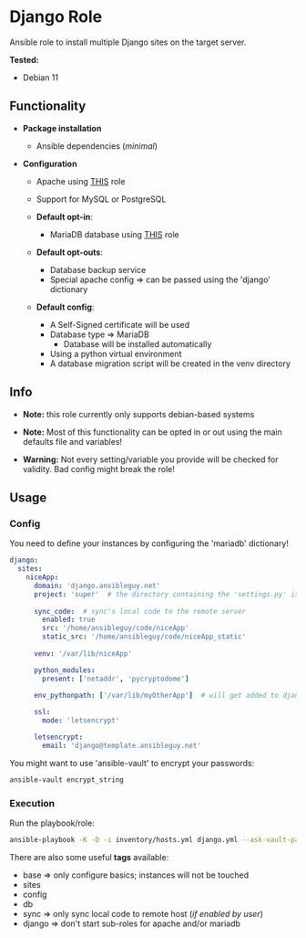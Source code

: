 # Django Role
Ansible role to install multiple Django sites on the target server.

**Tested:**
* Debian 11

## Functionality

* **Package installation**
  * Ansible dependencies (_minimal_)


* **Configuration**
  * Apache using [THIS](https://github.com/ansibleguy/infra_apache) role
  * Support for MySQL or PostgreSQL

  * **Default opt-in**:
    * MariaDB database using [THIS](https://github.com/ansibleguy/infra_mariadb) role


  * **Default opt-outs**:
    * Database backup service
    * Special apache config => can be passed using the 'django' dictionary


  * **Default config**:
    * A Self-Signed certificate will be used
    * Database type => MariaDB
      * Database will be installed automatically 
    * Using a python virtual environment
    * A database migration script will be created in the venv directory

## Info

* **Note:** this role currently only supports debian-based systems


* **Note:** Most of this functionality can be opted in or out using the main defaults file and variables!


* **Warning:** Not every setting/variable you provide will be checked for validity. Bad config might break the role!


## Usage

### Config

You need to define your instances by configuring the 'mariadb' dictionary!

```yaml
django:
  sites:
    niceApp:
      domain: 'django.ansibleguy.net'
      project: 'super'  # the directory containing the 'settings.py' is named like this 
      
      sync_code:  # sync's local code to the remote server
        enabled: true
        src: '/home/ansibleguy/code/niceApp'
        static_src: '/home/ansibleguy/code/niceApp_static'
      
      venv: '/var/lib/niceApp'

      python_modules:
        present: ['netaddr', 'pycryptodome']
      
      env_pythonpath: ['/var/lib/myOtherApp']  # will get added to django's PYTHONPATH environmental variable

      ssl:
        mode: 'letsencrypt'

      letsencrypt:
        email: 'django@template.ansibleguy.net'
```

You might want to use 'ansible-vault' to encrypt your passwords:
```bash
ansible-vault encrypt_string
```

### Execution

Run the playbook/role:
```bash
ansible-playbook -K -D -i inventory/hosts.yml django.yml --ask-vault-pass
```

There are also some useful **tags** available:
* base => only configure basics; instances will not be touched
* sites
* config
* db
* sync => only sync local code to remote host (_if enabled by user_)
* django => don't start sub-roles for apache and/or mariadb

